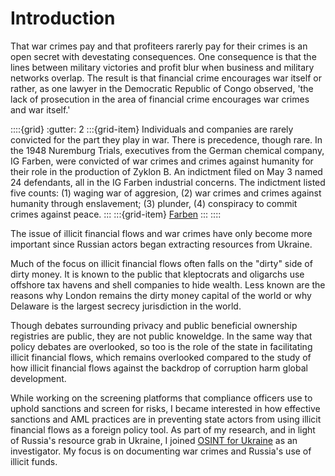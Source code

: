 # Introduction

That war crimes pay and that profiteers rarerly pay for their crimes is an open secret with devestating consequences. One consequence is that the lines between military victories and profit blur when business and military networks overlap. The result is that financial crime encourages war itself or rather, as one lawyer in the Democratic Republic of Congo observed, 'the lack of prosecution in the area of financial crime encourages war crimes and war itself.' 

::::{grid}
:gutter: 2
:::{grid-item}
Individuals and companies are rarely convicted for the part they play in war. There is precedence, though rare. In the 1948 Nuremburg Trials, executives from the German chemical company, IG Farben, were convicted of war crimes and crimes against humanity for their role in the production of Zyklon B. An indictment filed on May 3 named 24 defendants, all in the IG Farben industrial concerns. The indictment listed five counts: (1) waging war of aggresion, (2) war crimes and crimes against humanity through enslavement; (3) plunder, (4) conspiracy to commit crimes against peace. 
:::
:::{grid-item}
[Farben](../assets/IG_FARBEN.jpg)
:::
::::



The issue of illicit financial flows and war crimes have only become more important since
Russian actors began extracting resources from Ukraine. 

Much of the focus on illicit financial flows often falls on the "dirty" side of dirty money. It is known to the public that kleptocrats and oligarchs use offshore tax havens and shell companies to hide wealth. Less known are the reasons why London remains the dirty money capital of the world or why Delaware is the largest secrecy jurisdiction in the world. 

Though debates surrounding privacy and public beneficial ownership registries
are public, they are not public knoweldge. In the same way that policy debates
are overlooked, so too is the role of the state in facilitating illicit
financial flows, which remains overlooked compared to the study of how illicit
financial flows against the backdrop of corruption harm global development. 

While working on the screening platforms that compliance officers use to uphold
sanctions and screen for risks, I became interested in how effective sanctions
and AML practices are in preventing state actors from using illicit
financial flows as a foreign policy tool. As part of my research, and in light of Russia's resource grab in Ukraine, I joined [OSINT for Ukraine](https://www.osintforukraine.com/) as an investigator. My focus is on documenting war crimes and Russia's use of illicit funds. 




